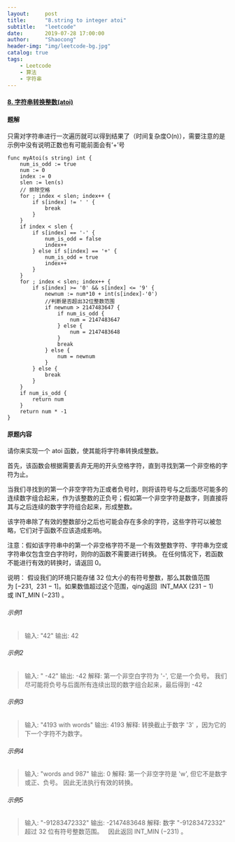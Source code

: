 ```yaml
---
layout:     post
title:      "8.string to integer atoi"
subtitle:   "leetcode"
date:       2019-07-28 17:00:00
author:     "Shaocong"
header-img: "img/leetcode-bg.jpg"
catalog: true
tags:
    - Leetcode
    - 算法
    - 字符串
---
```


#### [8. 字符串转换整数(atoi)](https://leetcode-cn.com/problems/string-to-integer-atoi)

#### 题解

只需对字符串进行一次遍历就可以得到结果了（时间复杂度O(n)），需要注意的是示例中没有说明正数也有可能前面会有‘+’号

```golang
func myAtoi(s string) int {
	num_is_odd := true
	num := 0
	index := 0
    slen := len(s)
    // 排除空格
	for ; index < slen; index++ {
		if s[index] != ' ' {
			break
		}
	}
	if index < slen {
		if s[index] == '-' {
			num_is_odd = false
			index++
		} else if s[index] == '+' {
			num_is_odd = true
			index++
		}
	}
	for ; index < slen; index++ {
		if s[index] >= '0' && s[index] <= '9' {
            newnum := num*10 + int(s[index]-'0')
            //判断是否超出32位整数范围
			if newnum > 2147483647 {
				if num_is_odd {
					num = 2147483647
				} else {
					num = 2147483648
				}
				break
			} else {
				num = newnum
			}
		} else {
			break
		}
	}
	if num_is_odd {
		return num
	}
	return num * -1
}
```

#### 原题内容

请你来实现一个 atoi 函数，使其能将字符串转换成整数。

首先，该函数会根据需要丢弃无用的开头空格字符，直到寻找到第一个非空格的字符为止。

当我们寻找到的第一个非空字符为正或者负号时，则将该符号与之后面尽可能多的连续数字组合起来，作为该整数的正负号；假如第一个非空字符是数字，则直接将其与之后连续的数字字符组合起来，形成整数。

该字符串除了有效的整数部分之后也可能会存在多余的字符，这些字符可以被忽略，它们对于函数不应该造成影响。

注意：假如该字符串中的第一个非空格字符不是一个有效整数字符、字符串为空或字符串仅包含空白字符时，则你的函数不需要进行转换。
在任何情况下，若函数不能进行有效的转换时，请返回 0。

说明：
假设我们的环境只能存储 32 位大小的有符号整数，那么其数值范围为 [−231,  231 − 1]。如果数值超过这个范围，qing返回  INT_MAX (231 − 1) 或 INT_MIN (−231) 。

###### 示例1
> 输入: "42"
> 输出: 42
###### 示例2
>输入: "   -42"
>输出: -42
>解释: 第一个非空白字符为 '-', 它是一个负号。
>     我们尽可能将负号与后面所有连续出现的数字组合起来，最后得到 -42 
###### 示例3
>输入: "4193 with words"
>输出: 4193
>解释: 转换截止于数字 '3' ，因为它的下一个字符不为数字。
###### 示例4
>输入: "words and 987"
>输出: 0
>解释: 第一个非空字符是 'w', 但它不是数字或正、负号。
>     因此无法执行有效的转换。
###### 示例5
>输入: "-91283472332"
>输出: -2147483648
>解释: 数字 "-91283472332" 超过 32 位有符号整数范围。 
>     因此返回 INT_MIN (−231) 。
